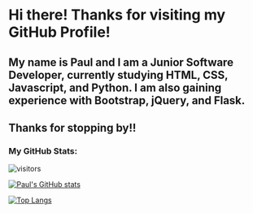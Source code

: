 # Hi there! Thanks for visiting my GitHub Profile!

## My name is Paul and I am a Junior Software Developer, currently studying HTML, CSS, Javascript, and Python. I am also gaining experience with Bootstrap, jQuery, and Flask. 


## Thanks for stopping by!! 


### My GitHub Stats:

![visitors](https://visitor-badge.laobi.icu/badge?page_id=paulvmking.paulvmking)

[![Paul's GitHub stats](https://github-readme-stats.vercel.app/api?username=paulvmking&theme=gruvbox)](https://github.com/anuraghazra/github-readme-stats)

[![Top Langs](https://github-readme-stats.vercel.app/api/top-langs/?username=paulvmking&layout=compact&langs_count=8&theme=gruvbox)](https://github.com/anuraghazra/github-readme-stats)

